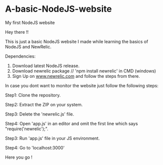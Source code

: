 # A-basic-NodeJS-website
My first NodeJS website


Hey there !!

This is just a basic NodeJS website I made while learning the basics of NodeJS and NewRelic.

Dependencies:
1. Download latest NodeJS release.
2. Download newrelic package // 'npm install newrelic' in CMD (windows)
3. Sign Up on www.newrelic.com and follow the steps from there.

In case you dont want to monitor the website just follow the following steps:

Step1: Clone the repository.

Step2: Extract the ZIP on your system.

Step3: Delete the 'newrelic.js' file.

Step4: Open 'app.js' in an editor and omit the first line which says "require('newrelic');".

Step3: Run 'app.js' file in your JS environment.

Step4: Go to 'localhost:3000'

Here you go !

